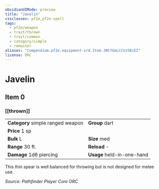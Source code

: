 ```yaml
---
obsidianUIMode: preview
title: "Javelin"
cssclasses: pf2e,pf2e-spell
tags:
  - pf2e/weapon
  - trait/thrown
  - trait/common
  - category/simple
  - remaster
aliases: "Compendium.pf2e.equipment-srd.Item.JNt7GmLCCVz5BiEI"
license: ORC
---
```

# Javelin
## Item 0
### [[thrown]]

|  |  |
| -- | -- |
| **Category** simple ranged weapon | **Group** dart |
| **Price** 1 sp |  |
| **Bulk** L | **Size** med |
|**Range** 30 ft.| **Reload** -|
| **Damage** 1d6 piercing  | **Usage** held-in-one-hand |



This thin spear is well balanced for throwing but is not designed for melee use.

*Source: Pathfinder Player Core*
*ORC*